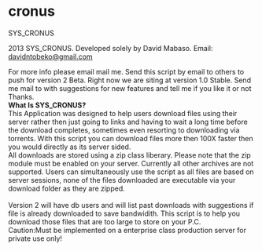 cronus
======

SYS_CRONUS

2013 SYS_CRONUS. Developed solely by David Mabaso.
Email: davidntobeko@gmail.com

For more info please email mail me. Send this script by email to others to push for version 2 Beta.
Right now we are siting at version 1.0 Stable.
Send me mail to with suggestions for new features and tell me if you like it or not Thanks.
<br />
<strong>What Is SYS_CRONUS?</strong>
<br />
This Application was designed to help users download files using their server rather then just going to links 
and having to wait a long time before the download completes, sometimes even resorting to downloading via torrents.
With this script you can download files more then 100X faster then you would directly as its server sided.
<br />
All downloads are stored using a zip class liberary. Please note that the zip module must be enabled on your server.
Currently all other archives are not supported. Users can simultaneously use the script as all files are based on server 
sessions, none of the files downloaded are executable via your download folder as they are zipped.
<br /><br />
Version 2 will have db users and will list past downloads with suggestions if file is already downloaded to save 
bandwidith. This script is to help you download those files that are too large to store on your P.C.
<br />
Caution:Must be implemented on a enterprise class production server for private use only!
